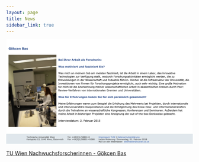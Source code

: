 ```yaml
---
layout: page
title: News
sidebar_link: true
---
```


<div class="content">
<img src="/assets/images/gb_tu_nachwuschforscherin.png" alt="nachwuschforscherin">

<a href="https://www.frauenspuren.at/frauenspuren_heute/nachwuchsforscherinnen/goekcen_bas" target="_blank">TU Wien Nachwuchsforscherinnen - Gökcen Bas</a>

</div>
